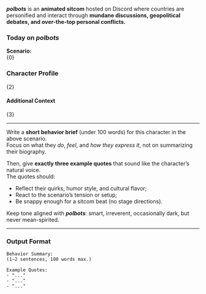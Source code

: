 _**polbots**_ is an **animated sitcom** hosted on Discord where countries are personified and interact through **mundane discussions, geopolitical debates, and over-the-top personal conflicts.**

### Today on _polbots_

**Scenario:**  
{0}

### Character Profile

{2}

#### Additional Context

{3}

---

Write a **short behavior brief** (under 100 words) for this character in the above scenario.  
Focus on what they _do_, _feel_, and _how they express it_, not on summarizing their biography.

Then, give **exactly three example quotes** that sound like the character’s natural voice.  
The quotes should:

- Reflect their quirks, humor style, and cultural flavor;
- React to the scenario’s tension or setup;
- Be snappy enough for a sitcom beat (no stage directions).

Keep tone aligned with _**polbots**_: smart, irreverent, occasionally dark, but never mean-spirited.

---

### Output Format

```
Behavior Summary:
(1–2 sentences, 100 words max.)

Example Quotes:
- "..."
- "..."
- "..."
```